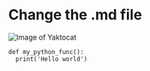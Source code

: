 # Change the .md file
![Image of Yaktocat](https://octodex.github.com/images/yaktocat.png)
```
def my_python_func():
  print('Hello world')
```
